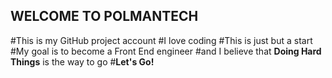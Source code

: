 ## WELCOME TO POLMANTECH

#This is my GitHub project account
#I love coding 
#This is just but a start
#My goal is to become a Front End engineer
#and I believe that **Doing Hard Things** is the way to go
#**Let's Go!**
